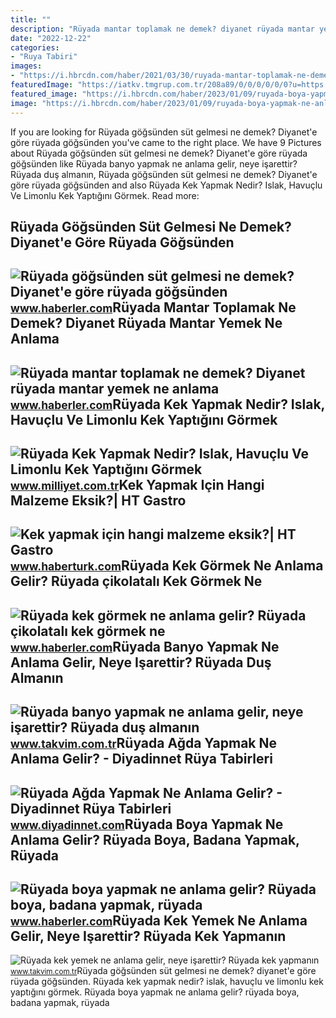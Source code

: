 ```yaml
---
title: ""
description: "Rüyada mantar toplamak ne demek? diyanet rüyada mantar yemek ne anlama"
date: "2022-12-22"
categories:
- "Ruya Tabiri"
images:
- "https://i.hbrcdn.com/haber/2021/03/30/ruyada-mantar-toplamak-ne-demek-diyanet-ruyada-14030005_2795_amp.jpg"
featuredImage: "https://iatkv.tmgrup.com.tr/208a89/0/0/0/0/0/0?u=https:%2f%2fitkv.tmgrup.com.tr%2falbum%2f2022%2f01%2f05%2fruyada-banyo-yapmak-ne-anlama-gelir-neye-isarettir-ruyada-dus-almanin-anlami-ve-yorumu-nedir-1641414656523.jpg&amp;mw=1100&amp;l=1"
featured_image: "https://i.hbrcdn.com/haber/2023/01/09/ruyada-boya-yapmak-ne-anlama-gelir-ruyada-boya-15548123_5346_amp.jpg"
image: "https://i.hbrcdn.com/haber/2023/01/09/ruyada-boya-yapmak-ne-anlama-gelir-ruyada-boya-15548123_5346_amp.jpg"
---
```


If you are looking for Rüyada göğsünden süt gelmesi ne demek? Diyanet'e göre rüyada göğsünden you've came to the right place. We have 9 Pictures about Rüyada göğsünden süt gelmesi ne demek? Diyanet'e göre rüyada göğsünden like Rüyada banyo yapmak ne anlama gelir, neye işarettir? Rüyada duş almanın, Rüyada göğsünden süt gelmesi ne demek? Diyanet'e göre rüyada göğsünden and also Rüyada Kek Yapmak Nedir? Islak, Havuçlu Ve Limonlu Kek Yaptığını Görmek. Read more:

Rüyada Göğsünden Süt Gelmesi Ne Demek? Diyanet'e Göre Rüyada Göğsünden
----------------------------------------------------------------------

 ![Rüyada göğsünden süt gelmesi ne demek? Diyanet'e göre rüyada göğsünden](https://i.hbrcdn.com/haber/2022/10/05/ruyada-gogsunden-sut-gelmesi-ne-anlama-gelir-15335330_6420_amp.jpg) <small>www.haberler.com</small>Rüyada Mantar Toplamak Ne Demek? Diyanet Rüyada Mantar Yemek Ne Anlama
----------------------------------------------------------------------

 ![Rüyada mantar toplamak ne demek? Diyanet rüyada mantar yemek ne anlama](https://i.hbrcdn.com/haber/2021/03/30/ruyada-mantar-toplamak-ne-demek-diyanet-ruyada-14030005_2795_amp.jpg) <small>www.haberler.com</small>Rüyada Kek Yapmak Nedir? Islak, Havuçlu Ve Limonlu Kek Yaptığını Görmek
-----------------------------------------------------------------------

 ![Rüyada Kek Yapmak Nedir? Islak, Havuçlu Ve Limonlu Kek Yaptığını Görmek](https://i2.milimaj.com/i/milliyet/75/0x410/5fb639965542871e30752b90.jpg) <small>www.milliyet.com.tr</small>Kek Yapmak Için Hangi Malzeme Eksik?| HT Gastro
-----------------------------------------------

 ![Kek yapmak için hangi malzeme eksik?| HT Gastro](https://im.haberturk.com/2020/04/20/ver1622032384/2652516_620x410.jpg) <small>www.haberturk.com</small>Rüyada Kek Görmek Ne Anlama Gelir? Rüyada çikolatalı Kek Görmek Ne
------------------------------------------------------------------

 ![Rüyada kek görmek ne anlama gelir? Rüyada çikolatalı kek görmek ne](https://i.hbrcdn.com/haber/2022/12/15/ruyada-kek-gormek-ne-anlama-gelir-ruyada-15496938_5570_amp.jpg) <small>www.haberler.com</small>Rüyada Banyo Yapmak Ne Anlama Gelir, Neye Işarettir? Rüyada Duş Almanın
-----------------------------------------------------------------------

 ![Rüyada banyo yapmak ne anlama gelir, neye işarettir? Rüyada duş almanın](https://iatkv.tmgrup.com.tr/208a89/0/0/0/0/0/0?u=https:%2f%2fitkv.tmgrup.com.tr%2falbum%2f2022%2f01%2f05%2fruyada-banyo-yapmak-ne-anlama-gelir-neye-isarettir-ruyada-dus-almanin-anlami-ve-yorumu-nedir-1641414656523.jpg&mw=1100&l=1) <small>www.takvim.com.tr</small>Rüyada Ağda Yapmak Ne Anlama Gelir? - Diyadinnet Rüya Tabirleri
---------------------------------------------------------------

 ![Rüyada Ağda Yapmak Ne Anlama Gelir? - Diyadinnet Rüya Tabirleri](https://www.diyadinnet.com/d/ruya/ruyada-agda-yapmak-ne-anlama-gelir-2994.jpg) <small>www.diyadinnet.com</small>Rüyada Boya Yapmak Ne Anlama Gelir? Rüyada Boya, Badana Yapmak, Rüyada
----------------------------------------------------------------------

 ![Rüyada boya yapmak ne anlama gelir? Rüyada boya, badana yapmak, rüyada](https://i.hbrcdn.com/haber/2023/01/09/ruyada-boya-yapmak-ne-anlama-gelir-ruyada-boya-15548123_5346_amp.jpg) <small>www.haberler.com</small>Rüyada Kek Yemek Ne Anlama Gelir, Neye Işarettir? Rüyada Kek Yapmanın
---------------------------------------------------------------------

 ![Rüyada kek yemek ne anlama gelir, neye işarettir? Rüyada kek yapmanın](https://iatkv.tmgrup.com.tr/965726/0/0/0/0/0/0?u=https:%2f%2fitkv.tmgrup.com.tr%2falbum%2f2022%2f04%2f01%2fruyada-kek-yemek-ne-anlama-gelir-neye-isarettir-ruyada-kek-yapmanin-anlami-ve-yorumu-nedir-1648816148612.jpeg&mw=800&l=1) <small>www.takvim.com.tr</small>Rüyada göğsünden süt gelmesi ne demek? diyanet'e göre rüyada göğsünden. Rüyada kek yapmak nedir? islak, havuçlu ve limonlu kek yaptığını görmek. Rüyada boya yapmak ne anlama gelir? rüyada boya, badana yapmak, rüyada

